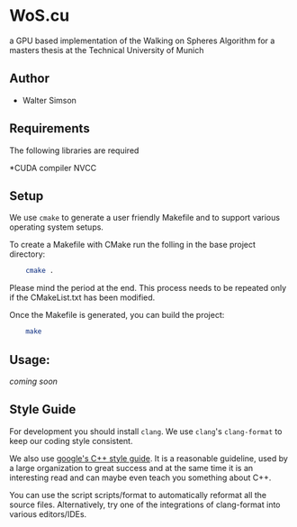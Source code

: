 # WoS.cu
a GPU based implementation of the Walking on Spheres Algorithm for a masters thesis at the Technical University of Munich

## Author
- Walter Simson 

## Requirements

The following libraries are required

*CUDA compiler NVCC

## Setup

We use `cmake` to generate a user friendly Makefile and to support various operating system setups.

To create a Makefile with CMake run the folling in the base project directory:
```sh
    cmake . 
```
Please mind the period at the end. This process needs to be repeated only if the CMakeList.txt has been modified.

Once the Makefile is generated, you can build the project:
```sh
    make
```

## Usage:

*coming soon*

## Style Guide

For development you should install `clang`. We use `clang`'s `clang-format` to keep our coding style consistent.

We also use [google's C++ style guide](http://google.github.io/styleguide/cppguide.html). It
is a reasonable guideline, used by a large organization to great success and at the same time it is an interesting read and can maybe even teach you something about C++.

You can use the script scripts/format to automatically reformat all the source files. Alternatively, try one of the integrations of clang-format into various editors/IDEs. 
